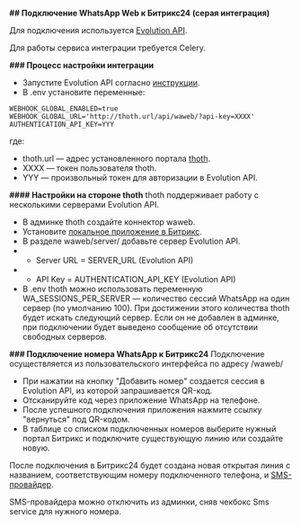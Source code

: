 **## Подключение WhatsApp Web к Битрикс24 (серая интеграция)**

Для подключения используется [Evolution API](https://github.com/EvolutionAPI/evolution-api).

Для работы сервиса интеграции требуется Celery.

**### Процесс настройки интеграции**

+ Запустите Evolution API согласно [инструкции](https://doc.evolution-api.com/v2/en/get-started/introduction).
+ В .env установите переменные:
```
WEBHOOK_GLOBAL_ENABLED=true
WEBHOOK_GLOBAL_URL='http://thoth.url/api/waweb/?api-key=XXXX'
AUTHENTICATION_API_KEY=YYY
```

где:
+ thoth.url — адрес установленного портала [thoth](/README_ru.md).
+ XXXX — токен пользователя thoth.
+ YYY — произвольный токен для авторизации в Evolution API.

**#### Настройки на стороне thoth**
thoth поддерживает работу с несколькими серверами Evolution API.
+ В админке thoth создайте коннектор waweb.
+ Установите [локальное приложение в Битрикс](bitrix.ru.md).
+ В разделе waweb/server/ добавьте сервер Evolution API.
+ + Server URL = SERVER_URL (Evolution API)
+ + API Key = AUTHENTICATION_API_KEY (Evolution API)
+ В .env thoth можно использовать переменную WA_SESSIONS_PER_SERVER — количество сессий WhatsApp на один сервер (по умолчанию 100). При достижении этого количества thoth будет искать следующий сервер. Если он не добавлен в админке, при подключении будет выведено сообщение об отсутствии свободных серверов.

**### Подключение номера WhatsApp к Битрикс24**
Подключение осуществляется из пользовательского интерфейса по адресу /waweb/
+ При нажатии на кнопку "Добавить номер" создается сессия в Evolution API, из которой запрашивается QR-код.
+ Отсканируйте код через приложение WhatsApp на телефоне.
+ После успешного подключения приложения нажмите ссылку "вернуться" под QR-кодом.
+ В таблице со списком подключенных номеров выберите нужный портал Битрикс и подключите существующую линию или создайте новую.

После подключения в Битрикс24 будет создана новая открытая линия с названием, соответствующим номеру подключенного телефона, и [SMS-провайдер](messageservice.md).

SMS-провайдера можно отключить из админки, сняв чекбокс Sms service для нужного номера.